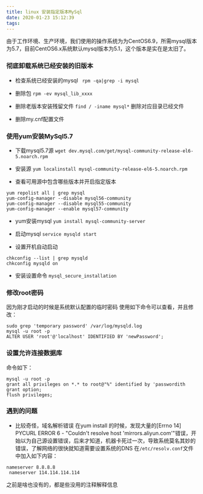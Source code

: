 ```yaml
---
title: linux 安装指定版本MySql
date: 2020-01-23 15:12:39
tags:
---
```


由于工作环境、生产环境，我们使用的操作系统为为CentOS6.9，所需mysql版本为5.7，目前CentOS6.x系统默认mysql版本为5.1，这个版本是实在是太旧了。

### 彻底卸载系统已经安装的旧版本
- 检查系统已经安装的mysql
` rpm -qa|grep -i mysql`

- 删除包
`rpm -ev mysql_lib_xxxx`

- 删除老版本安装残留文件
`find / -iname mysql*` 删除对应目录已经文件

- 删除my.cnf配置文件

### 使用yum安装MySql5.7

- 下载mysql5.7源
`wget dev.mysql.com/get/mysql-community-release-el6-5.noarch.rpm`

- 安装源
`yum localinstall mysql-community-release-el6-5.noarch.rpm`

- 查看可用源中包含哪些版本并开启指定版本
```
yum repolist all | grep mysql
yum-config-manager --disable mysql56-community
yum-config-manager --disable mysql55-community
yum-config-manager --enable mysql57-community
```

- yum安装mysql
`yum install mysql-community-server`

- 启动mysql
`service mysqld start`

- 设置开机自动启动

```
chkconfig --list | grep mysqld
chkconfig mysqld on
```

- 安装设置命令
`mysql_secure_installation`

### 修改root密码
因为刚才启动的时候是系统默认配置的临时密码
使用如下命令可以查看，并且修改：
```
sudo grep 'temporary password' /var/log/mysqld.log
mysql -u root -p 
ALTER USER 'root'@'localhost' IDENTIFIED BY 'newPassword';
```

### 设置允许连接数据库
命令如下：
```
mysql -u root -p 
grant all privileges on *.* to root@"%" identified by 'passwordith grant option;  
flush privileges;
```

### 遇到的问题
- 比较奇怪，域名解析错误
 在yum install 的时候，发现大量的[Errno 14] PYCURL ERROR 6 - "Couldn't resolve host 'mirrors.aliyun.com'"错误，开始以为自己源设置错误，后来才知道，机器卡死过一次，导致系统莫名其妙的错误，了解网络的很快就知道需要设置系统的DNS
 在`/etc/resolv.conf`文件中加入如下内容：
 ```
 nameserver 8.8.8.8
  nameserver 114.114.114.114
 ```
 之前是啥也没有的，都是些没用的注释解释信息